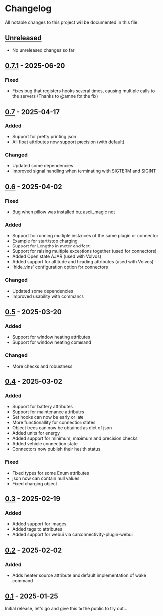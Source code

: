 # Changelog

All notable changes to this project will be documented in this file.

## [Unreleased]
- No unreleased changes so far

## [0.7.1] - 2025-06-20
### Fixed
- Fixes bug that registers hooks several times, causing multiple calls to the servers (Thanks to @amne for the fix)

## [0.7] - 2025-04-17
### Added
- Support for pretty printing json
- All float attributes now support precision (with default)

### Changed
- Updated some dependencies
- Improved signal handling when terminating with SIGTERM and SIGINT

## [0.6] - 2025-04-02
### Fixed
- Bug when pillow was installed but ascii_magic not

### Added
- Support for running multiple instances of the same plugin or connector
- Example for start/stop charging
- Support for Lengths in meter and feet
- Support for raising multiple exceptions together (used for connectors)
- Added Open state AJAR (used with Volvos)
- Added support for altitude and heading attributes (used with Volvos)
- 'hide_vins' configuration option for connectors

### Changed
- Updated some dependencies
- Improved usability with commands

## [0.5] - 2025-03-20
### Added
- Support for window heating attributes
- Support for window heating command
### Changed
- More checks and robustness

## [0.4] - 2025-03-02
### Added
- Support for battery attributes
- Support for maintenance attributes
- Set hooks can now be early or late
- More functionallity for connection states
- Object trees can now be obtained as dict of json
- Added units for energy
- Added support for minimum, maximum and precision checks
- Added vehicle connection state
- Connectors now publish their health status

### Fixed
- Fixed types for some Enum attributes
- json now can contain null values
- Fixed charging object

## [0.3] - 2025-02-19
### Added
- Added support for images
- Added tags to attributes
- Added support for webui via carconnectivity-plugin-webui

## [0.2] - 2025-02-02
### Added
- Adds heater source attribute and default implementation of wake command

## [0.1] - 2025-01-25
Initial release, let's go and give this to the public to try out...

[unreleased]: https://github.com/tillsteinbach/CarConnectivity/compare/v0.7.1...HEAD
[0.7.1]: https://github.com/tillsteinbach/CarConnectivity/releases/tag/v0.7.1
[0.7]: https://github.com/tillsteinbach/CarConnectivity/releases/tag/v0.7
[0.6]: https://github.com/tillsteinbach/CarConnectivity/releases/tag/v0.6
[0.5]: https://github.com/tillsteinbach/CarConnectivity/releases/tag/v0.5
[0.4]: https://github.com/tillsteinbach/CarConnectivity/releases/tag/v0.4
[0.3]: https://github.com/tillsteinbach/CarConnectivity/releases/tag/v0.3
[0.2]: https://github.com/tillsteinbach/CarConnectivity/releases/tag/v0.2
[0.1]: https://github.com/tillsteinbach/CarConnectivity/releases/tag/v0.1
